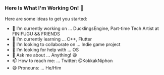 ### Here Is What I'm Working On! 👋 




Here are some ideas to get you started:

- 🔭 I’m currently working on ... DucklingsEngine, Part-time Tech Artist at FINIFUGU && FRIENDS
- 🌱 I’m currently learning ... C++, Flutter
- 👯 I’m looking to collaborate on ... Indie game project
- 🤔 I’m looking for help with ... OS
- 💬 Ask me about ... Anything! 😆
- 📫 How to reach me: ... Twitter: @KokkakNiphon
- 😄 Pronouns: ... He/Him
